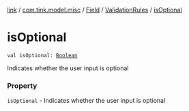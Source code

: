 [link](../../../index.md) / [com.tink.model.misc](../../index.md) / [Field](../index.md) / [ValidationRules](index.md) / [isOptional](./is-optional.md)

# isOptional

`val isOptional: `[`Boolean`](https://kotlinlang.org/api/latest/jvm/stdlib/kotlin/-boolean/index.html)

Indicates whether the user input is optional

### Property

`isOptional` - Indicates whether the user input is optional